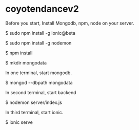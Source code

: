 # coyotendancev2

Before you start, Install Mongodb, npm, node on your server.

$ sudo npm install -g ionic@beta

$ sudo npm install -g nodemon

$ npm install

$ mkdir mongodata

In one terminal, start mongodb.

$ mongod --dbpath mongodata

In second terminal, start backend

$ nodemon server/index.js

In third terminal, start ionic.

$ ionic serve
